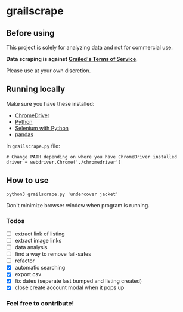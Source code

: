 # grailscrape

## Before using
This project is solely for analyzing data and not for commercial use.

**Data scraping is against** [**Grailed's Terms of Service**](https://www.grailed.com/about/terms).

Please use at your own discretion.

## Running locally
Make sure you have these installed:
- [ChromeDriver](https://chromedriver.chromium.org/)
- [Python](https://www.python.org/downloads/)
- [Selenium with Python](https://selenium-python.readthedocs.io/installation.html)
- [pandas](https://pandas.pydata.org/docs/getting_started/index.html#getting-started)
  
In ```grailscrape.py``` file:
```
# Change PATH depending on where you have ChromeDriver installed
driver = webdriver.Chrome('./chromedriver')
```

## How to use
```
python3 grailscrape.py 'undercover jacket'
```
Don't minimize browser window when program is running.

### Todos
- [ ] extract link of listing
- [ ] extract image links 
- [ ] data analysis
- [ ] find a way to remove fail-safes
- [ ] refactor
- [x] automatic searching
- [x] export csv
- [x] fix dates (seperate last bumped and listing created)
- [x] close create account modal when it pops up

### Feel free to contribute!
